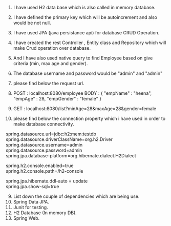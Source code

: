 1) I have used H2 data base which is also called in memory database.
2) I have defined the primary key which will be autoincrement and also would be not null. 
3) I have used JPA (java persistance api) for database CRUD Operation.
4) I have created the rest Controller , Entity class and Repository which will make Crud operation over database.
5) And I have also used native query to find Employee based on give criteria (min, max age and gender).
6) The database username and password would be "admin" and "admin"

7) please find below the request url. 

1) POST : localhost:8080/employee
   BODY : {
	"empName" : "heena",
	"empAge" : 28,
	"empGender" : "female"
	}

2) GET : localhost:8080/list?minAge=28&maxAge=28&gender=female


8) please find below the connection property which i have used in order to make database connectivity.

spring.datasource.url=jdbc:h2:mem:testdb </br>
spring.datasource.driverClassName=org.h2.Driver </br>
spring.datasource.username=admin </br> 
spring.datasource.password=admin </br>
spring.jpa.database-platform=org.hibernate.dialect.H2Dialect </br>

spring.h2.console.enabled=true </br>
spring.h2.console.path=/h2-console </br>

spring.jpa.hibernate.ddl-auto = update </br>
spring.jpa.show-sql=true </br>

9) List down the couple of dependencies which are being use.
 1) Spring Data JPA.
 2) Junit for testing.
 3) H2 Database (In memory DB).
 4) Spring Web.

